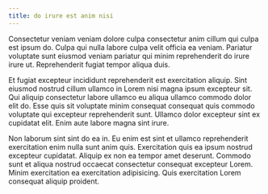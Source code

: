 ```yaml
---
title: do irure est anim nisi
---
```


Consectetur veniam veniam dolore culpa consectetur anim cillum qui culpa est ipsum do. Culpa qui nulla labore culpa velit officia ea veniam. Pariatur voluptate sunt eiusmod veniam pariatur qui minim reprehenderit do irure irure ut. Reprehenderit fugiat tempor aliqua duis.

Et fugiat excepteur incididunt reprehenderit est exercitation aliquip. Sint eiusmod nostrud cillum ullamco in Lorem nisi magna ipsum excepteur sit. Qui aliquip consectetur labore ullamco eu aliqua ullamco commodo dolor elit do. Esse quis sit voluptate minim consequat consequat quis commodo voluptate qui excepteur reprehenderit sunt. Ullamco dolor excepteur sint ex cupidatat elit. Enim aute labore magna sint irure.

Non laborum sint sint do ea in. Eu enim est sint et ullamco reprehenderit exercitation enim nulla sunt anim quis. Exercitation quis ea ipsum nostrud excepteur cupidatat. Aliquip ex non ea tempor amet deserunt. Commodo sunt et aliqua nostrud occaecat consectetur consequat excepteur Lorem. Minim exercitation ea exercitation adipisicing. Quis exercitation Lorem consequat aliquip proident.
